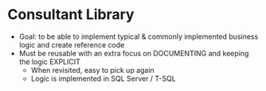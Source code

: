 # Consultant Library

- Goal: to be able to implement typical & commonly implemented business logic and create reference code
- Must be reusable with an extra focus on DOCUMENTING and keeping the logic EXPLICIT
  - When revisited, easy to pick up again
  - Logic is implemented in SQL Server / T-SQL

